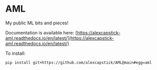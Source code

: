 # AML
 My public ML bits and pieces!

Documentation is available here: [https://alexcapstick-aml.readthedocs.io/en/latest/](https://alexcapstick-aml.readthedocs.io/en/latest/)


To install:
```
pip install git+https://github.com/alexcapstick/AML@main#egg=aml
```
